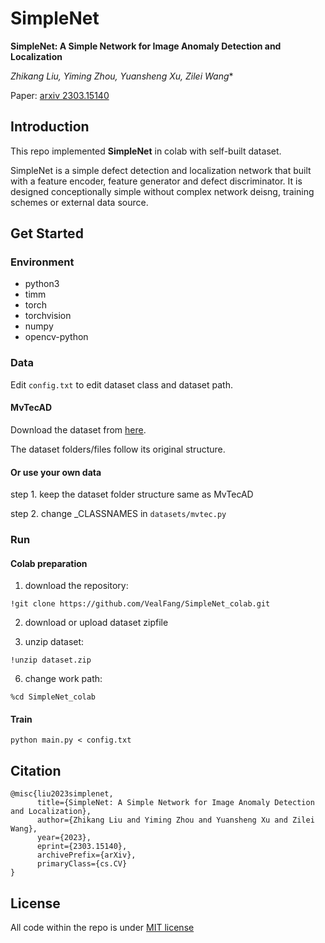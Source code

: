 # SimpleNet

**SimpleNet: A Simple Network for Image Anomaly Detection and Localization**

*Zhikang Liu, Yiming Zhou, Yuansheng Xu, Zilei Wang**

Paper: [arxiv 2303.15140](https://arxiv.org/pdf/2303.15140.pdf)

##  Introduction

This repo  implemented **SimpleNet** in colab with self-built dataset.

SimpleNet is a simple defect detection and localization network that built with a feature encoder, feature generator and defect discriminator. It is designed conceptionally simple without complex network deisng, training schemes or external data source.

## Get Started 

### Environment 

- python3
- timm
- torch
- torchvision
- numpy
- opencv-python

### Data

Edit `config.txt` to edit dataset class and dataset path.

#### MvTecAD

Download the dataset from [here](https://www.mvtec.com/company/research/datasets/mvtec-ad/).

The dataset folders/files follow its original structure.

#### Or use your own data

step 1. keep the dataset folder structure same as MvTecAD

step 2. change _CLASSNAMES in `datasets/mvtec.py`

### Run

#### Colab preparation

1. download the repository: 

```
!git clone https://github.com/VealFang/SimpleNet_colab.git
```

2. download or upload dataset zipfile

3. unzip dataset: 

```
!unzip dataset.zip
```

6. change work path: 

```
%cd SimpleNet_colab
```

#### Train

```
python main.py < config.txt
```

## Citation
```
@misc{liu2023simplenet,
      title={SimpleNet: A Simple Network for Image Anomaly Detection and Localization}, 
      author={Zhikang Liu and Yiming Zhou and Yuansheng Xu and Zilei Wang},
      year={2023},
      eprint={2303.15140},
      archivePrefix={arXiv},
      primaryClass={cs.CV}
}
```

## License

All code within the repo is under [MIT license](https://mit-license.org/)

